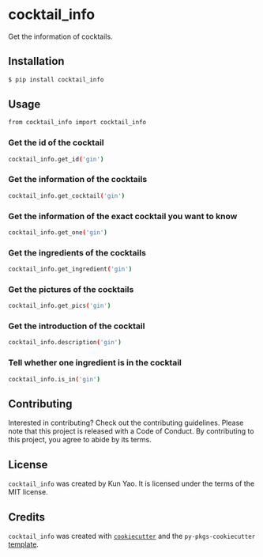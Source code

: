 # cocktail_info

Get the information of cocktails.

## Installation

```bash
$ pip install cocktail_info
```

## Usage

```bash
from cocktail_info import cocktail_info
```

### Get the id of the cocktail

```bash
cocktail_info.get_id('gin')
```

### Get the information of the cocktails

```bash
cocktail_info.get_cocktail('gin')
```

### Get the information of the exact cocktail you want to know

```bash
cocktail_info.get_one('gin')
```

### Get the ingredients of the cocktails

```bash
cocktail_info.get_ingredient('gin')
```

### Get the pictures of the cocktails

```bash
cocktail_info.get_pics('gin')
```

### Get the introduction of the cocktail

```bash
cocktail_info.description('gin')
```

### Tell whether one ingredient is in the cocktail

```bash
cocktail_info.is_in('gin')
```

## Contributing

Interested in contributing? Check out the contributing guidelines. Please note that this project is released with a Code of Conduct. By contributing to this project, you agree to abide by its terms.

## License

`cocktail_info` was created by Kun Yao. It is licensed under the terms of the MIT license.

## Credits

`cocktail_info` was created with [`cookiecutter`](https://cookiecutter.readthedocs.io/en/latest/) and the `py-pkgs-cookiecutter` [template](https://github.com/py-pkgs/py-pkgs-cookiecutter).
